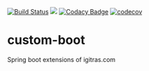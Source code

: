 [![Build Status](https://travis-ci.org/pubnub/java.svg?branch=master)](https://travis-ci.org/pubnub/java)
<a href="https://gitter.im/igitras/Lobby?source=badge"><img src="https://badges.gitter.im/igitras/igitras.svg"/></a>
[![Codacy Badge](https://api.codacy.com/project/badge/Grade/21fd8aa705c0437480d0bc3601ad4b09)](https://www.codacy.com/app/masonmei/custom-boot?utm_source=github.com&amp;utm_medium=referral&amp;utm_content=igitras-java/custom-boot&amp;utm_campaign=Badge_Grade)
[![codecov](https://codecov.io/gh/igitras-java/custom-boot/branch/master/graph/badge.svg)](https://codecov.io/gh/igitras-java/custom-boot)


# custom-boot
Spring boot extensions of igitras.com

